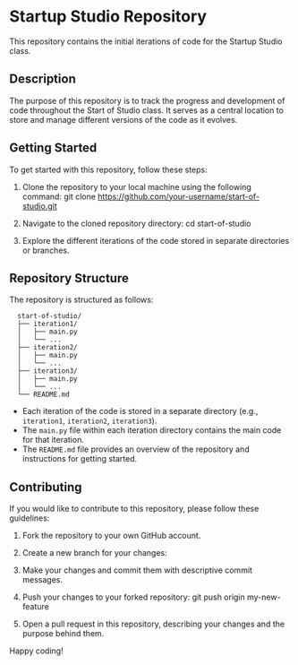 # Startup Studio Repository

This repository contains the initial iterations of code for the Startup Studio class.

## Description

The purpose of this repository is to track the progress and development of code throughout the Start of Studio class. It serves as a central location to store and manage different versions of the code as it evolves.

## Getting Started

To get started with this repository, follow these steps:

1. Clone the repository to your local machine using the following command:
	git clone https://github.com/your-username/start-of-studio.git

2. Navigate to the cloned repository directory:
	cd start-of-studio

3. Explore the different iterations of the code stored in separate directories or branches.

## Repository Structure

The repository is structured as follows:
```
  start-of-studio/
  ├── iteration1/
  │   ├── main.py
  │   └── ...
  ├── iteration2/
  │   ├── main.py
  │   └── ...
  ├── iteration3/
  │   ├── main.py
  │   └── ...
  └── README.md

```

- Each iteration of the code is stored in a separate directory (e.g., `iteration1`, `iteration2`, `iteration3`).
- The `main.py` file within each iteration directory contains the main code for that iteration.
- The `README.md` file provides an overview of the repository and instructions for getting started.

## Contributing

If you would like to contribute to this repository, please follow these guidelines:

1. Fork the repository to your own GitHub account.
2. Create a new branch for your changes:
3. Make your changes and commit them with descriptive commit messages.
4. Push your changes to your forked repository:
	git push origin my-new-feature

5. Open a pull request in this repository, describing your changes and the purpose behind them.


Happy coding!
